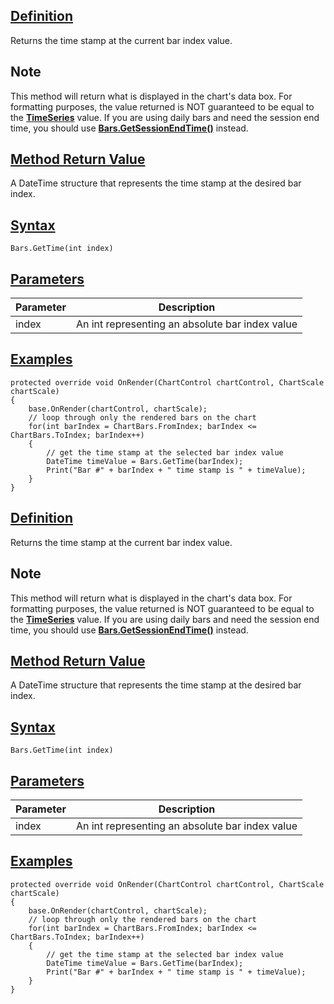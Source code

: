 ## [Definition](https://developer.ninjatrader.com/docs/desktop/gettime\#definition)

Returns the time stamp at the current bar index value.

## Note

This method will return what is displayed in the chart's data box. For formatting purposes, the value returned is NOT guaranteed to be equal to the **[TimeSeries](https://developer.ninjatrader.com/docs/desktop/timeseries)** value. If you are using daily bars and need the session end time, you should use **[Bars.GetSessionEndTime()](https://developer.ninjatrader.com/docs/desktop/getsessionendtime)** instead.

## [Method Return Value](https://developer.ninjatrader.com/docs/desktop/gettime\#method-return-value)

A DateTime structure that represents the time stamp at the desired bar index.

## [Syntax](https://developer.ninjatrader.com/docs/desktop/gettime\#syntax)

`Bars.GetTime(int index)`

## [Parameters](https://developer.ninjatrader.com/docs/desktop/gettime\#parameters)

| Parameter | Description |
| --- | --- |
| index | An int representing an absolute bar index value |

## [Examples](https://developer.ninjatrader.com/docs/desktop/gettime\#examples)

```jsx-150469391 csharp
protected override void OnRender(ChartControl chartControl, ChartScale chartScale)
{
    base.OnRender(chartControl, chartScale);
    // loop through only the rendered bars on the chart
    for(int barIndex = ChartBars.FromIndex; barIndex <= ChartBars.ToIndex; barIndex++)
    {
        // get the time stamp at the selected bar index value
        DateTime timeValue = Bars.GetTime(barIndex);
        Print("Bar #" + barIndex + " time stamp is " + timeValue);
    }
}

```

## [Definition](https://developer.ninjatrader.com/docs/desktop/gettime\#definition)

Returns the time stamp at the current bar index value.

## Note

This method will return what is displayed in the chart's data box. For formatting purposes, the value returned is NOT guaranteed to be equal to the **[TimeSeries](https://developer.ninjatrader.com/docs/desktop/timeseries)** value. If you are using daily bars and need the session end time, you should use **[Bars.GetSessionEndTime()](https://developer.ninjatrader.com/docs/desktop/getsessionendtime)** instead.

## [Method Return Value](https://developer.ninjatrader.com/docs/desktop/gettime\#method-return-value)

A DateTime structure that represents the time stamp at the desired bar index.

## [Syntax](https://developer.ninjatrader.com/docs/desktop/gettime\#syntax)

`Bars.GetTime(int index)`

## [Parameters](https://developer.ninjatrader.com/docs/desktop/gettime\#parameters)

| Parameter | Description |
| --- | --- |
| index | An int representing an absolute bar index value |

## [Examples](https://developer.ninjatrader.com/docs/desktop/gettime\#examples)

```jsx-150469391 csharp
protected override void OnRender(ChartControl chartControl, ChartScale chartScale)
{
    base.OnRender(chartControl, chartScale);
    // loop through only the rendered bars on the chart
    for(int barIndex = ChartBars.FromIndex; barIndex <= ChartBars.ToIndex; barIndex++)
    {
        // get the time stamp at the selected bar index value
        DateTime timeValue = Bars.GetTime(barIndex);
        Print("Bar #" + barIndex + " time stamp is " + timeValue);
    }
}

```